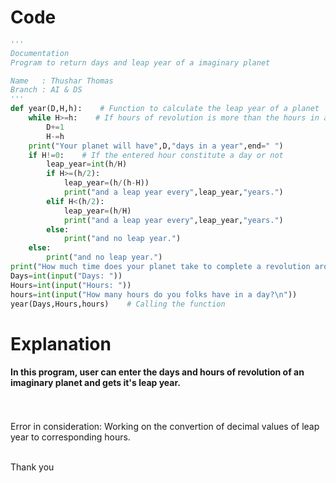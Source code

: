 # Code
```python
'''
Documentation
Program to return days and leap year of a imaginary planet

Name   : Thushar Thomas
Branch : AI & DS
'''
def year(D,H,h):    # Function to calculate the leap year of a planet
    while H>=h:    # If hours of revolution is more than the hours in a day
        D+=1
        H-=h
    print("Your planet will have",D,"days in a year",end=" ")
    if H!=0:    # If the entered hour constitute a day or not
        leap_year=int(h/H)
        if H>=(h/2):
            leap_year=(h/(h-H))
            print("and a leap year every",leap_year,"years.")
        elif H<(h/2):
            leap_year=(h/H)
            print("and a leap year every",leap_year,"years.")
        else:
            print("and no leap year.")
    else:
        print("and no leap year.")
print("How much time does your planet take to complete a revolution around your star or blackhole?")
Days=int(input("Days: "))
Hours=int(input("Hours: "))
hours=int(input("How many hours do you folks have in a day?\n"))
year(Days,Hours,hours)    # Calling the function
```

# Explanation
#### In this program, user can enter the days and hours of revolution of an imaginary planet and gets it's leap year.
<p> <br/><br/>Error in consideration: Working on the convertion of decimal values of leap year to corresponding hours.
   
<br/>Thank you

